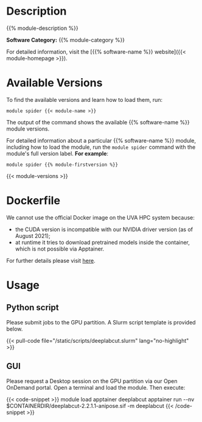 # Description

{{% module-description %}}

**Software Category:** {{% module-category %}}

For detailed information, visit the [{{% software-name %}} website]({{< module-homepage >}}).

# Available Versions
To find the available versions and learn how to load them, run:

```
module spider {{< module-name >}}
```

The output of the command shows the available {{% software-name %}} module versions.

For detailed information about a particular {{% software-name %}} module, including how to load the module, run the `module spider` command with the module's full version label. __For example__:
```
module spider {{% module-firstversion %}}
```

{{< module-versions >}}

# Dockerfile

We cannot use the official Docker image on the UVA HPC system because:
- the CUDA version is incompatible with our NVIDIA driver version (as of August 2021);
- at runtime it tries to download pretrained models inside the container, which is not possible via Apptainer.

For further details please visit [here](https://github.com/uvarc/rivanna-docker/blob/master/deeplabcut/2.2/Dockerfile).

# Usage

## Python script
Please submit jobs to the GPU partition. A Slurm script template is provided below.

{{< pull-code file="/static/scripts/deeplabcut.slurm" lang="no-highlight" >}}

## GUI
Please request a Desktop session on the GPU partition via our Open OnDemand portal. Open a terminal and load the module. Then execute:

{{< code-snippet >}}
module load apptainer deeplabcut
apptainer run --nv $CONTAINERDIR/deeplabcut-2.2.1.1-anipose.sif -m deeplabcut
{{< /code-snippet >}}
